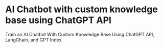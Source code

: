 # AI Chatbot with custom knowledge base using ChatGPT API
Train an AI Chatbot With Custom Knowledge Base Using ChatGPT API, LangChain, and GPT Index
